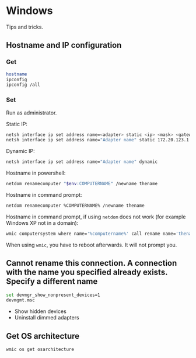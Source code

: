 # Windows

Tips and tricks.

## Hostname and IP configuration

### Get

```sh
hostname
ipconfig
ipconfig /all
```

### Set

Run as administrator.

Static IP:

```sh
netsh interface ip set address name=<adapter> static <ip> <mask> <gateway>
netsh interface ip set address name="Adapter name" static 172.20.123.1 255.255.255.0 172.20.123.254
```

Dynamic IP:

```sh
netsh interface ip set address name="Adapter name" dynamic
```

Hostname in powershell:

```sh
netdom renamecomputer "$env:COMPUTERNAME" /newname thename
```

Hostname in command prompt:

```sh
netdom renamecomputer %COMPUTERNAME% /newname thename
```

Hostname in command prompt, if using `netdom` does not work (for example Windows XP not in a domain):

```sh
wmic computersystem where name='%computername%' call rename name='thename'
```

When using `wmic`, you have to reboot afterwards. It will not prompt you.

## Cannot rename this connection. A connection with the name you specified already exists. Specify a different name

```sh
set devmgr_show_nonpresent_devices=1
devmgmt.msc
```

- Show hidden devices
- Uninstall dimmed adapters

## Get OS architecture

```sh
wmic os get osarchitecture
```
